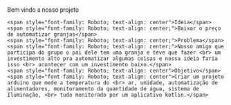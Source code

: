 <!DOCTYPE html>
<html lang="en">
    <head>
        <meta charset="UTF-8">
        <meta http-equiv="X-UA-Compatible" content="IE=edge">
        <meta name="viewport" content="width=device-width, initial-scale=1.0">
    </head>
<body>
    <span style="font-family: Roboto; text-align: center;">Bem vindo a nosso projeto</span>

    <span style="font-family: Roboto; text-align: center">Ideia</span>
    <span style="font-family: Roboto; text-align: center;">Baixar o preço de automatizar granjas</span>
    <span style="font-family: Roboto; text-align: center;">Problema</span>
    <span style="font-family: Roboto; text-align: center;">Nosso amigo que participa do grupo o pai dele tem uma granja e teve que fazer <br> um investimento alto pra automatizar algumas coisas e nossa ideia faria isso <br> acontecer com um investimento baixo.</span>
    <span style="font-family: Roboto; text-align: center">Objetivo</span>
    <span style="font-family: Roboto; text-align: center">Criar um projeto arduino que mede a temperatura do <br> ar, umidade, automatização de alimentadores, monitoramento da quantidade de água, sistema de Iluminação, <br> tudo monitorado por um aplicativo kotlin.</span>

</body>
</html>
